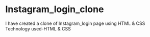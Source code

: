# Instagram_login_clone
I have created a clone of Instagram_login page using HTML & CSS<br>
Technology used-HTML & CSS
